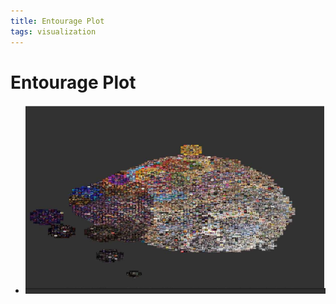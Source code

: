 ```yaml
---
title: Entourage Plot
tags: visualization
---
```


# Entourage Plot
- ![im](assets/Pasted%20Image%2020220506155757.png)





























































